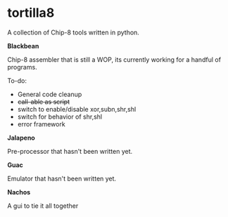 # tortilla8
A collection of Chip-8 tools written in python.

**Blackbean**

Chip-8 assembler that is still a WOP, its currently working for a handful of programs.

To-do:

* General code cleanup
* <del>call-able as script
* switch to enable/disable xor,subn,shr,shl
* switch for behavior of shr,shl
* error framework

**Jalapeno**

Pre-processor that hasn't been written yet.

**Guac**

Emulator that hasn't been written yet.

**Nachos**

A gui to tie it all together
